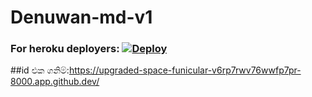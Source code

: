 # Denuwan-md-v1

### For heroku deployers: [![Deploy](https://www.herokucdn.com/deploy/button.svg)](https://heroku.com/deploy)



##id එක ගනිම්:https://upgraded-space-funicular-v6rp7rwv76wwfp7pr-8000.app.github.dev/


<p align="center">
<a href="https://github.com/Denuwan-md/Denuwan-md">
    <img src=https://i.ibb.co/k1RH9bH/1086.jpg"  width="700px

